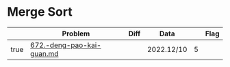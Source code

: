 # Merge Sort



<table><thead><tr><th data-type="checkbox"> </th><th>Problem</th><th data-type="select">Diff</th><th>Data</th><th data-type="rating" data-max="5"></th><th>Flag</th></tr></thead><tbody><tr><td>true</td><td><a data-mention href="quick-sort/672.-deng-pao-kai-guan.md">672.-deng-pao-kai-guan.md</a></td><td></td><td>2022.12/10</td><td>5</td><td></td></tr></tbody></table>
